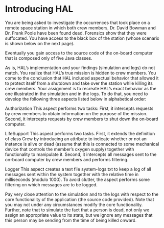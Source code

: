 # Introducing HAL

You are being asked to investigate the occurrences that took place on a remote space station in which
both crew members, Dr. David Bowman and Dr. Frank Poole have been found dead. Forensics show
that they were suffocated. You have access to the black box of the station (whose scenario is shown
below on the next page).

Eventually you gain access to the source code of the on-board computer that is composed only of
five Java classes.

As is, HAL’s implementation and your findings (simulation and logs) do not match. You realize that
HAL’s true mission is hidden to crew members. You come to the conclusion that HAL included
aspectual behavior that allowed it to protect itself from a shutdown and take over the station while
killing its crew members. Your assignment is to recreate HAL’s exact behavior as the one illustrated
in the simulation and in the logs. To do that, you need to develop the following three aspects listed
below in alphabetical order:

Authorization This aspect performs two tasks: First, it intercepts requests by crew members to
obtain information on the purpose of the mission. Second, it intercepts requests by crew
members to shut down the on-board computer.

LifeSupport This aspect performs two tasks. First, it extends the definition of class Crew by
introducing an attribute to indicate whether or not an instance is alive or dead (assume that
this is connected to some mechanical device that controls the member’s oxygen supply) together
with functionality to manipulate it. Second, it intercepts all messages sent to the on-board
computer by crew members and performs filtering.

Logger This aspect creates a text file system-logs.txt to keep a log of all messages sent within
the system together with the relative time in milliseconds (modulo 1000). To avoid clutter, the
aspect performs some filtering on which messages are to be logged.

Pay very close attention to the simulation and to the logs with respect to the core functionality of
the application (the source code provided). Note that you may not under any circumstances modify
the core functionality. Further, note that to simulate the fact that a person is dead, not only we
assign an appropriate value to its state, but we ignore any messages that this person may be sending
from the time of being killed onward.

